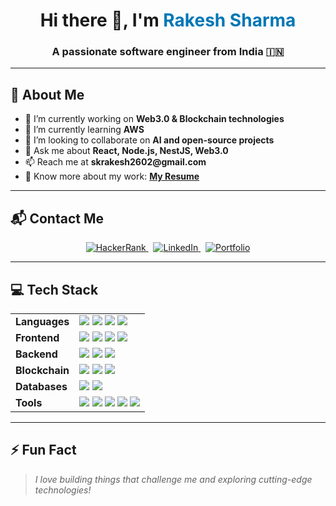 <h1 align="center">Hi there 👋, I'm <span style="color:#0077B5">Rakesh Sharma</span></h1>
<h3 align="center">A passionate software engineer from India 🇮🇳</h3>

<hr/>

<h2>🚀 About Me</h2>

<ul>
  <li>🔭 I’m currently working on <strong>Web3.0 & Blockchain technologies</strong></li>
  <li>🌱 I’m currently learning <strong>AWS</strong></li>
  <li>👯 I’m looking to collaborate on <strong>AI and open-source projects</strong></li>
  <li>💬 Ask me about <strong>React, Node.js, NestJS, Web3.0</strong></li>
  <li>📫 Reach me at <strong>skrakesh2602@gmail.com</strong></li>
  <li>📄 Know more about my work: <a href="https://drive.google.com/file/d/1_MnTmBU_vo1jb-9lHD5f2dIXZvRWTLmG/view?usp=sharing" target="_blank"><strong>My Resume</strong></a></li>
</ul>

<hr/>

<h2>📬 Contact Me</h2>

<p align="center">
  <a href="https://www.hackerrank.com/profile/skrakesh2602" target="_blank">
    <img src="https://img.shields.io/badge/HackerRank-2EC866?style=for-the-badge&logo=hackerrank&logoColor=white" alt="HackerRank"/>
  </a>
  &nbsp;
  <a href="https://www.linkedin.com/in/rakesh262" target="_blank">
    <img src="https://img.shields.io/badge/LinkedIn-0077B5?style=for-the-badge&logo=linkedin&logoColor=white" alt="LinkedIn"/>
  </a>
  &nbsp;
  <a href="https://rakeshsharma.vercel.app/" target="_blank">
    <img src="https://img.shields.io/badge/Portfolio-000000?style=for-the-badge&logo=vercel&logoColor=white" alt="Portfolio"/>
  </a>
</p>

<hr/>

<h2>💻 Tech Stack</h2>

<table>
  <tr>
    <td><strong>Languages</strong></td>
    <td>
      <img src="https://img.shields.io/badge/JavaScript-F7DF1E?style=flat&logo=javascript&logoColor=black" />
      <img src="https://img.shields.io/badge/TypeScript-3178C6?style=flat&logo=typescript&logoColor=white" />
      <img src="https://img.shields.io/badge/HTML5-E34F26?style=flat&logo=html5&logoColor=white" />
      <img src="https://img.shields.io/badge/CSS3-1572B6?style=flat&logo=css3&logoColor=white" />
    </td>
  </tr>
  <tr>
    <td><strong>Frontend</strong></td>
    <td>
      <img src="https://img.shields.io/badge/React-20232A?style=flat&logo=react&logoColor=61DAFB" />
      <img src="https://img.shields.io/badge/React_Native-20232A?style=flat&logo=react&logoColor=61DAFB" />
      <img src="https://img.shields.io/badge/Redux-593D88?style=flat&logo=redux&logoColor=white" />
      <img src="https://img.shields.io/badge/Next.js-000000?style=flat&logo=nextdotjs&logoColor=white" />
    </td>
  </tr>
  <tr>
    <td><strong>Backend</strong></td>
    <td>
      <img src="https://img.shields.io/badge/Node.js-339933?style=flat&logo=nodedotjs&logoColor=white" />
      <img src="https://img.shields.io/badge/NestJS-E0234E?style=flat&logo=nestjs&logoColor=white" />
      <img src="https://img.shields.io/badge/Express.js-000000?style=flat&logo=express&logoColor=white" />
    </td>
  </tr>
  <tr>
    <td><strong>Blockchain</strong></td>
    <td>
      <img src="https://img.shields.io/badge/Smart%20Contracts-8E2DE2?style=flat&logo=ethereum&logoColor=white" />
      <img src="https://img.shields.io/badge/Web3.js-F16822?style=flat&logo=web3.js&logoColor=white" />
      <img src="https://img.shields.io/badge/Ethers.js-5C6BC0?style=flat&logo=ethereum&logoColor=white" />
    </td>
  </tr>
  <tr>
    <td><strong>Databases</strong></td>
    <td>
      <img src="https://img.shields.io/badge/MongoDB-47A248?style=flat&logo=mongodb&logoColor=white" />
      <img src="https://img.shields.io/badge/MySQL-4479A1?style=flat&logo=mysql&logoColor=white" />
    </td>
  </tr>
  <tr>
    <td><strong>Tools</strong></td>
    <td>
      <img src="https://img.shields.io/badge/Docker-2496ED?style=flat&logo=docker&logoColor=white" />
      <img src="https://img.shields.io/badge/Linux-FCC624?style=flat&logo=linux&logoColor=black" />
      <img src="https://img.shields.io/badge/Git-F05032?style=flat&logo=git&logoColor=white" />
      <img src="https://img.shields.io/badge/Bootstrap-563D7C?style=flat&logo=bootstrap&logoColor=white" />
      <img src="https://img.shields.io/badge/GraphQL-E10098?style=flat&logo=graphql&logoColor=white" />
    </td>
  </tr>
</table>

<hr/>

<h2>⚡ Fun Fact</h2>

<blockquote><i>I love building things that challenge me and exploring cutting-edge technologies!</i></blockquote>
